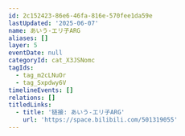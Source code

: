 ```yaml
---
id: 2c152423-86e6-46fa-816e-570fee1da59e
lastUpdated: '2025-06-07'
name: あいう-エリ子ARG
aliases: []
layer: 5
eventDate: null
categoryId: cat_X3JSNomc
tagIds:
  - tag_m2cLNuOr
  - tag_Sxpdwy6V
timelineEvents: []
relations: []
titledLinks:
  - title: '链接: あいう-エリ子ARG'
    url: 'https://space.bilibili.com/501319055'
---
```


